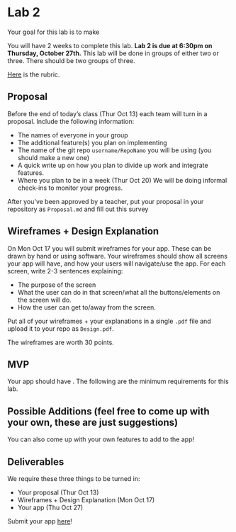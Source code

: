 # Lab 2

Your goal for this lab is to make 

You will have 2 weeks to complete this lab. **Lab 2 is due at 6:30pm on Thursday, October 27th.** This lab will be done in groups of either two or three. There should be two groups of three.

[Here](./RUBRIC.md) is the rubric.

## Proposal
Before the end of today’s class (Thur Oct 13) each team will turn in a proposal. Include the following information:

* The names of everyone in your group
* The additional feature(s) you plan on implementing
* The name of the git repo `username/RepoNamo` you will be using (you should make a new one)
* A quick write up on how you plan to divide up work and integrate features.
* Where you plan to be in a week (Thur Oct 20) We will be doing informal check-ins to monitor your progress.

After you've been approved by a teacher, put your proposal in your repository as `Proposal.md` and fill out this survey

## Wireframes + Design Explanation

On Mon Oct 17 you will submit wireframes for your app. These can be drawn by hand or using software. Your wireframes should show all screens your app will have, and how your users will navigate/use the app. For each screen, write 2-3 sentences explaining:

- The purpose of the screen
- What the user can do in that screen/what all the buttons/elements on the screen will do.
- How the user can get to/away from the screen.

Put all of your wireframes + your explanations in a single `.pdf` file and upload it to your repo as `Design.pdf`.

The wireframes are worth 30 points.

## MVP

Your app should have . The following are the minimum requirements for this lab. 

## Possible Additions (feel free to come up with your own, these are just suggestions)

You can also come up with your own features to add to the app!

## Deliverables
We require these three things to be turned in:
* Your proposal (Thur Oct 13)
* Wireframes + Design Explanation (Mon Oct 17)
* Your app (Thu Oct 27)

Submit your app [here]()!
